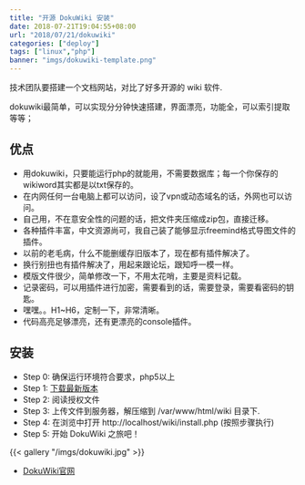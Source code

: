 ```yaml
---
title: "开源 DokuWiki 安装"
date: 2018-07-21T19:04:55+08:00
url: "2018/07/21/dokuwiki"
categories: ["deploy"]
tags: ["linux","php"]
banner: "imgs/dokuwiki-template.png"
---
```


技术团队要搭建一个文档网站，对比了好多开源的 wiki 软件.

<!--more-->

dokuwiki最简单，可以实现分分钟快速搭建，界面漂亮，功能全，可以索引提取等等；

## 优点
* 用dokuwiki，只要能运行php的就能用，不需要数据库；每一个你保存的wikiword其实都是以txt保存的。
* 在内网任何一台电脑上都可以访问，设了vpn或动态域名的话，外网也可以访问。
* 自己用，不在意安全性的问题的话，把文件夹压缩成zip包，直接迁移。
* 各种插件丰富，中文资源尚可，我自己装了能够显示freemind格式导图文件的插件。
* 以前的老毛病，什么不能删缓存旧版本了，现在都有插件解决了。
* 换行别扭也有插件解决了，用起来跟论坛，跟知呼一模一样。
* 模版文件很少，简单修改一下，不用太花哨，主要是资料记载。
* 记录密码，可以用插件进行加密，需要看到的话，需要登录，需要看密码的钥匙。
* 嘿嘿。。H1~H6，定制一下，非常清晰。
* 代码高亮足够漂亮，还有更漂亮的console插件。

## 安装
* Step 0: 确保运行环境符合要求，php5以上
* Step 1: [下载最新版本](https://www.dokuwiki.org/download)
* Step 2: 阅读授权文件
* Step 3: 上传文件到服务器，解压缩到 /var/www/html/wiki 目录下.
* Step 4: 在浏览中打开 http://localhost/wiki/install.php  (按照步骤执行)
* Step 5: 开始 DokuWiki 之旅吧！

{{< gallery "/imgs/dokuwiki.jpg" >}}

* [DokuWiki官网](https://www.dokuwiki.org)
<!--more-->
